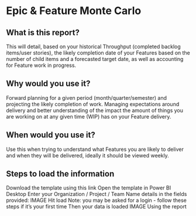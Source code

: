 # Epic & Feature Monte Carlo

## What is this report? 
This will detail, based on your historical Throughput (completed backlog items/user stories), the likely completion date of your Features based on the number of child items and a forecasted target date, as well as accounting for Feature work in progress.

## Why would you use it? 
Forward planning for a given period (month/quarter/semester) and projecting the likely completion of work. Managing expectations around delivery and better understanding of the impact the amount of things you are working on at any given time (WIP) has on your Feature delivery.

## When would you use it?
Use this when trying to understand what Features you are likely to deliver and when they will be delivered, ideally it should be viewed weekly.

## Steps to load the information
Download the template using this link
Open the template in Power BI Desktop
Enter your Organization / Project / Team Name details in the fields provided:
IMAGE
Hit load
Note: you may be asked for a login - follow these steps if it’s your first time
Then your data is loaded
IMAGE
Using the report
